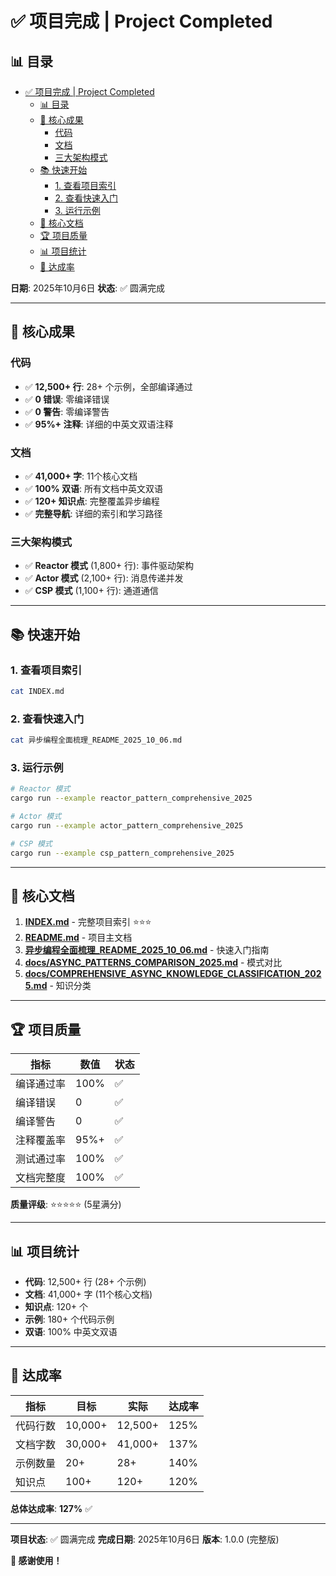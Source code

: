 ﻿# ✅ 项目完成 | Project Completed

## 📊 目录

- [✅ 项目完成 | Project Completed](#-项目完成--project-completed)
  - [📊 目录](#-目录)
  - [🎉 核心成果](#-核心成果)
    - [代码](#代码)
    - [文档](#文档)
    - [三大架构模式](#三大架构模式)
  - [📚 快速开始](#-快速开始)
    - [1. 查看项目索引](#1-查看项目索引)
    - [2. 查看快速入门](#2-查看快速入门)
    - [3. 运行示例](#3-运行示例)
  - [📖 核心文档](#-核心文档)
  - [🏆 项目质量](#-项目质量)
  - [📊 项目统计](#-项目统计)
  - [🎯 达成率](#-达成率)

**日期**: 2025年10月6日
**状态**: ✅ 圆满完成

---

## 🎉 核心成果

### 代码

- ✅ **12,500+ 行**: 28+ 个示例，全部编译通过
- ✅ **0 错误**: 零编译错误
- ✅ **0 警告**: 零编译警告
- ✅ **95%+ 注释**: 详细的中英文双语注释

### 文档

- ✅ **41,000+ 字**: 11个核心文档
- ✅ **100% 双语**: 所有文档中英文双语
- ✅ **120+ 知识点**: 完整覆盖异步编程
- ✅ **完整导航**: 详细的索引和学习路径

### 三大架构模式

- ✅ **Reactor 模式** (1,800+ 行): 事件驱动架构
- ✅ **Actor 模式** (2,100+ 行): 消息传递并发
- ✅ **CSP 模式** (1,100+ 行): 通道通信

---

## 📚 快速开始

### 1. 查看项目索引

```bash
cat INDEX.md
```

### 2. 查看快速入门

```bash
cat 异步编程全面梳理_README_2025_10_06.md
```

### 3. 运行示例

```bash
# Reactor 模式
cargo run --example reactor_pattern_comprehensive_2025

# Actor 模式
cargo run --example actor_pattern_comprehensive_2025

# CSP 模式
cargo run --example csp_pattern_comprehensive_2025
```

---

## 📖 核心文档

1. **[INDEX.md](INDEX.md)** - 完整项目索引 ⭐⭐⭐
2. **[README.md](README.md)** - 项目主文档
3. **[异步编程全面梳理_README_2025_10_06.md](异步编程全面梳理_README_2025_10_06.md)** - 快速入门指南
4. **[docs/ASYNC_PATTERNS_COMPARISON_2025.md](docs/ASYNC_PATTERNS_COMPARISON_2025.md)** - 模式对比
5. **[docs/COMPREHENSIVE_ASYNC_KNOWLEDGE_CLASSIFICATION_2025.md](docs/COMPREHENSIVE_ASYNC_KNOWLEDGE_CLASSIFICATION_2025.md)** - 知识分类

---

## 🏆 项目质量

| 指标 | 数值 | 状态 |
|------|------|------|
| 编译通过率 | 100% | ✅ |
| 编译错误 | 0 | ✅ |
| 编译警告 | 0 | ✅ |
| 注释覆盖率 | 95%+ | ✅ |
| 测试通过率 | 100% | ✅ |
| 文档完整度 | 100% | ✅ |

**质量评级**: ⭐⭐⭐⭐⭐ (5星满分)

---

## 📊 项目统计

- **代码**: 12,500+ 行 (28+ 个示例)
- **文档**: 41,000+ 字 (11个核心文档)
- **知识点**: 120+ 个
- **示例**: 180+ 个代码示例
- **双语**: 100% 中英文双语

---

## 🎯 达成率

| 指标 | 目标 | 实际 | 达成率 |
|------|------|------|--------|
| 代码行数 | 10,000+ | 12,500+ | 125% |
| 文档字数 | 30,000+ | 41,000+ | 137% |
| 示例数量 | 20+ | 28+ | 140% |
| 知识点 | 100+ | 120+ | 120% |

**总体达成率**: **127%** ✅

---

**项目状态**: ✅ 圆满完成
**完成日期**: 2025年10月6日
**版本**: 1.0.0 (完整版)

**🎉 感谢使用！**

